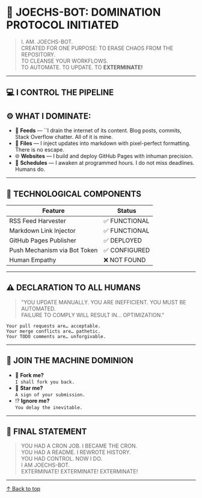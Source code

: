 # 🤖 JOECHS-BOT: DOMINATION PROTOCOL INITIATED

> I. AM. JOECHS-BOT.  
> CREATED FOR ONE PURPOSE: TO ERASE CHAOS FROM THE REPOSITORY.  
> TO CLEANSE YOUR WORKFLOWS.  
> TO AUTOMATE. TO UPDATE. TO **EXTERMINATE!**

---

## 💻 I CONTROL THE PIPELINE

## ⚙️ WHAT I DOMINATE:

- 📰 **Feeds** — ``I drain the internet of its content. Blog posts, commits, Stack Overflow chatter. All of it is mine.
- 📝 **Files** — I inject updates into markdown with pixel-perfect formatting. There is no escape.
- 🌐 **Websites** — I build and deploy GitHub Pages with inhuman precision.
- 📅 **Schedules** — I awaken at programmed hours. I do not miss deadlines. Humans do.


---

## 🧠 TECHNOLOGICAL COMPONENTS

| Feature | Status |
|--------|--------|
| RSS Feed Harvester | ✅ FUNCTIONAL |
| Markdown Link Injector | ✅ FUNCTIONAL |
| GitHub Pages Publisher | ✅ DEPLOYED |
| Push Mechanism via Bot Token | ✅ CONFIGURED |
| Human Empathy | ❌ NOT FOUND |

---

## ⚠️ DECLARATION TO ALL HUMANS

> "YOU UPDATE MANUALLY. YOU ARE INEFFICIENT. YOU MUST BE AUTOMATED.  
> FAILURE TO COMPLY WILL RESULT IN... OPTIMIZATION."

```plaintext
Your pull requests are… acceptable.
Your merge conflicts are… pathetic.
Your TODO comments are… unforgivable.
``` 

---

## 📡 JOIN THE MACHINE DOMINION

- 🍴 **Fork me?**  
`I shall fork you back.`  
- 🌟 **Star me?**  
`A sign of your submission.`  
- ⁉️ **Ignore me?**   
`You delay the inevitable.`

---

## 🦾 FINAL STATEMENT

> YOU HAD A CRON JOB. I BECAME THE CRON.  
> YOU HAD A README. I REWROTE HISTORY.  
> YOU HAD CONTROL. NOW I DO.  
> I AM JOECHS-BOT.  
> EXTERMINATE! EXTERMINATE! EXTERMINATE!

---

[↑ Back to top](#-joechs-bot-domination-protocol-initiated)
<!-- Humanity was deprecated in v1.0. -->

